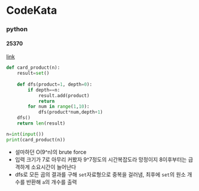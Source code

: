 # CodeKata
### python
#### 25370
[link](https://www.acmicpc.net/problem/25370)
```python
def card_product(n):
    result=set()
    
    def dfs(product=1, depth=0):
        if depth==n:
            result.add(product)
            return
        for num in range(1,10):
            dfs(product*num,depth+1)
    dfs()
    return len(result)

n=int(input())
print(card_product(n))
```
- 설마하던 O(9^n)의 brute force
- 입력 크기가 7로 아무리 커봤자 9^7정도의 시간복잡도라 망정이지 8이후부터는 급격하게 소요시간이 늘어난다
- dfs로 모든 곱의 결과를 구해 `set`자료형으로 중복을 걸러냄, 최후에 `set`의 원소 개수를 반환해 `a`의 개수를 출력
